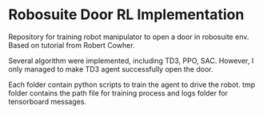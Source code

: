 # Robosuite Door RL Implementation
Repository for training robot manipulator to open a door in robosuite env. Based on tutorial from Robert Cowher.

Several algorithm were implemented, including TD3, PPO, SAC. However, I only managed to make TD3 agent successfully open the door.

Each folder contain python scripts to train the agent to drive the robot. tmp folder contains the path file for training process and logs folder for tensorboard messages.